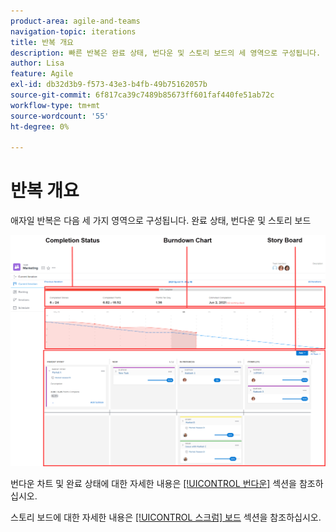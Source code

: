 ```yaml
---
product-area: agile-and-teams
navigation-topic: iterations
title: 반복 개요
description: 빠른 반복은 완료 상태, 번다운 및 스토리 보드의 세 영역으로 구성됩니다.
author: Lisa
feature: Agile
exl-id: db32d3b9-f573-43e3-b4fb-49b75162057b
source-git-commit: 6f817ca39c7489b85673ff601faf440fe51ab72c
workflow-type: tm+mt
source-wordcount: '55'
ht-degree: 0%

---
```


# 반복 개요

애자일 반복은 다음 세 가지 영역으로 구성됩니다. 완료 상태, 번다운 및 스토리 보드

![](assets/agile-iteration-with-callouts.png)

번다운 차트 및 완료 상태에 대한 자세한 내용은 [[!UICONTROL 번다운]](../../../agile/use-scrum-in-an-agile-team/burndown/burndown.md) 섹션을 참조하십시오.

스토리 보드에 대한 자세한 내용은 [[!UICONTROL 스크럼] 보드](../../../agile/use-scrum-in-an-agile-team/scrum-board/scrum-board.md) 섹션을 참조하십시오.
